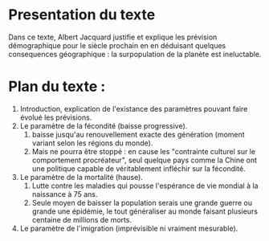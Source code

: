 # Presentation du texte
Dans ce texte, Albert Jacquard justifie et explique les prévision démographique pour le siècle prochain en en déduisant quelques consequences géographique : la surpopulation de la planète est ineluctable.
# Plan du texte :
1. Introduction, explication de l'existance des paramètres pouvant faire évolué les prévisions.
2. Le paramètre de la fécondité (baisse progressive).
	1. baisse jusqu'au renouvellement exacte des génération (moment variant selon les régions du monde).
	2. Mais ne pourra être stoppé  : en cause les "contrainte culturel sur le comportement procréateur", seul quelque pays comme la Chine ont une politique capable de véritablement infléchir sur la fécondité.
3. Le paramètre de la mortalité (hause).
	1. Lutte contre les maladies qui pousse l'espérance de vie mondial à la naissance à 75 ans.
	2. Seule moyen de baisser la population serais une grande guerre ou grande une épidémie, le tout généraliser au monde faisant plusieurs centaine de millions de morts.
4. Le paramètre de l'imigration (imprévisible ni vraiment mesurable).